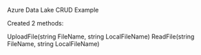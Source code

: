 Azure Data Lake CRUD Example

Created 2 methods:

UploadFile(string FileName, string LocalFileName)
ReadFile(string FileName, string LocalFileName)

